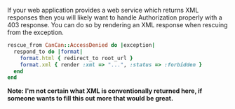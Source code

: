 If your web application provides a web service which returns XML responses then you will likely want to handle Authorization properly with a 403 response. You can do so by rendering an XML response when rescuing from the exception.

```ruby
rescue_from CanCan::AccessDenied do |exception|
  respond_to do |format|
    format.html { redirect_to root_url }
    format.xml { render :xml => "...", :status => :forbidden }
  end
end
```

**Note: I'm not certain what XML is conventionally returned here, if someone wants to fill this out more that would be great.**